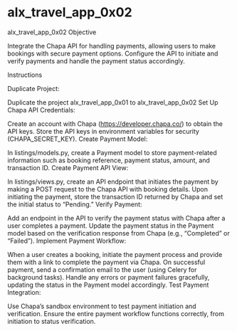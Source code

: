 # alx_travel_app_0x02
alx_travel_app_0x02
Objective

Integrate the Chapa API for handling payments, allowing users to make bookings with secure payment options. Configure the API to initiate and verify payments and handle the payment status accordingly.

Instructions

Duplicate Project:

Duplicate the project alx_travel_app_0x01 to alx_travel_app_0x02
Set Up Chapa API Credentials:

Create an account with Chapa (https://developer.chapa.co/) to obtain the API keys.
Store the API keys in environment variables for security (CHAPA_SECRET_KEY).
Create Payment Model:

In listings/models.py, create a Payment model to store payment-related information such as booking reference, payment status, amount, and transaction ID.
Create Payment API View:

In listings/views.py, create an API endpoint that initiates the payment by making a POST request to the Chapa API with booking details.
Upon initiating the payment, store the transaction ID returned by Chapa and set the initial status to “Pending.”
Verify Payment:

Add an endpoint in the API to verify the payment status with Chapa after a user completes a payment.
Update the payment status in the Payment model based on the verification response from Chapa (e.g., “Completed” or “Failed”).
Implement Payment Workflow:

When a user creates a booking, initiate the payment process and provide them with a link to complete the payment via Chapa.
On successful payment, send a confirmation email to the user (using Celery for background tasks).
Handle any errors or payment failures gracefully, updating the status in the Payment model accordingly.
Test Payment Integration:

Use Chapa’s sandbox environment to test payment initiation and verification.
Ensure the entire payment workflow functions correctly, from initiation to status verification.